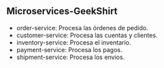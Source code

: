 ## Microservices-GeekShirt
* order-service: Procesa las órdenes de pedido. 
* customer-service: Procesa las cuentas y clientes.
* inventory-service: Procesa el inventario.
* payment-service: Procesa los pagos.
* shipment-service: Procesa los envios.


